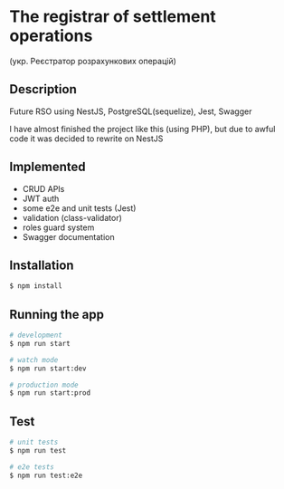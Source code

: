 # The registrar of settlement operations 
 (укр. Реєстратор розрахункових операцій)

## Description
Future RSO using NestJS, PostgreSQL(sequelize), Jest, Swagger 

I have almost finished the project like this (using PHP), but due to awful code it was decided to rewrite on NestJS

## Implemented
 * CRUD APIs
 * JWT auth
 * some e2e and unit tests (Jest)
 * validation (class-validator)
 * roles guard system
 * Swagger documentation

## Installation

```bash
$ npm install
```

## Running the app

```bash
# development
$ npm run start

# watch mode
$ npm run start:dev

# production mode
$ npm run start:prod
```

## Test

```bash
# unit tests
$ npm run test

# e2e tests
$ npm run test:e2e




